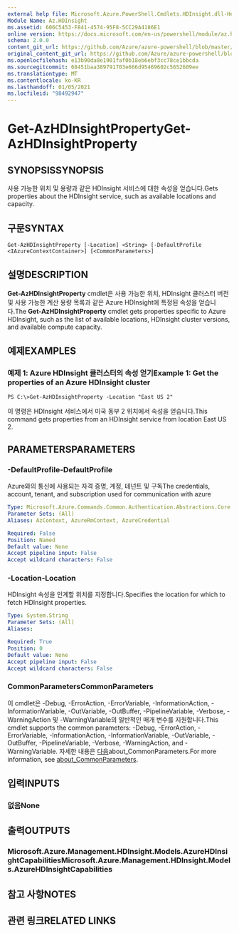 ```yaml
---
external help file: Microsoft.Azure.PowerShell.Cmdlets.HDInsight.dll-Help.xml
Module Name: Az.HDInsight
ms.assetid: 606C5453-F841-4574-95F8-5CC29A4186E1
online version: https://docs.microsoft.com/en-us/powershell/module/az.hdinsight/get-azhdinsightproperty
schema: 2.0.0
content_git_url: https://github.com/Azure/azure-powershell/blob/master/src/HDInsight/HDInsight/help/Get-AzHDInsightProperty.md
original_content_git_url: https://github.com/Azure/azure-powershell/blob/master/src/HDInsight/HDInsight/help/Get-AzHDInsightProperty.md
ms.openlocfilehash: e13b90da8e1901faf0b18eb6ebf3cc78ce1bbcda
ms.sourcegitcommit: 68451baa389791703e666d95469602c5652609ee
ms.translationtype: MT
ms.contentlocale: ko-KR
ms.lasthandoff: 01/05/2021
ms.locfileid: "98492947"
---
```

# <span data-ttu-id="af219-101">Get-AzHDInsightProperty</span><span class="sxs-lookup"><span data-stu-id="af219-101">Get-AzHDInsightProperty</span></span>

## <span data-ttu-id="af219-102">SYNOPSIS</span><span class="sxs-lookup"><span data-stu-id="af219-102">SYNOPSIS</span></span>
<span data-ttu-id="af219-103">사용 가능한 위치 및 용량과 같은 HDInsight 서비스에 대한 속성을 얻습니다.</span><span class="sxs-lookup"><span data-stu-id="af219-103">Gets properties about the HDInsight service, such as available locations and capacity.</span></span>

## <span data-ttu-id="af219-104">구문</span><span class="sxs-lookup"><span data-stu-id="af219-104">SYNTAX</span></span>

```
Get-AzHDInsightProperty [-Location] <String> [-DefaultProfile <IAzureContextContainer>] [<CommonParameters>]
```

## <span data-ttu-id="af219-105">설명</span><span class="sxs-lookup"><span data-stu-id="af219-105">DESCRIPTION</span></span>
<span data-ttu-id="af219-106">**Get-AzHDInsightProperty** cmdlet은 사용 가능한 위치, HDInsight 클러스터 버전 및 사용 가능한 계산 용량 목록과 같은 Azure HDInsight에 특정된 속성을 얻습니다.</span><span class="sxs-lookup"><span data-stu-id="af219-106">The **Get-AzHDInsightProperty** cmdlet gets properties specific to Azure HDInsight, such as the list of available locations, HDInsight cluster versions, and available compute capacity.</span></span>

## <span data-ttu-id="af219-107">예제</span><span class="sxs-lookup"><span data-stu-id="af219-107">EXAMPLES</span></span>

### <span data-ttu-id="af219-108">예제 1: Azure HDInsight 클러스터의 속성 얻기</span><span class="sxs-lookup"><span data-stu-id="af219-108">Example 1: Get the properties of an Azure HDInsight cluster</span></span>
```
PS C:\>Get-AzHDInsightProperty -Location "East US 2"
```

<span data-ttu-id="af219-109">이 명령은 HDInsight 서비스에서 미국 동부 2 위치에서 속성을 얻습니다.</span><span class="sxs-lookup"><span data-stu-id="af219-109">This command gets properties from an HDInsight service from location East US 2.</span></span>

## <span data-ttu-id="af219-110">PARAMETERS</span><span class="sxs-lookup"><span data-stu-id="af219-110">PARAMETERS</span></span>

### <span data-ttu-id="af219-111">-DefaultProfile</span><span class="sxs-lookup"><span data-stu-id="af219-111">-DefaultProfile</span></span>
<span data-ttu-id="af219-112">Azure와의 통신에 사용되는 자격 증명, 계정, 테넌트 및 구독</span><span class="sxs-lookup"><span data-stu-id="af219-112">The credentials, account, tenant, and subscription used for communication with azure</span></span>

```yaml
Type: Microsoft.Azure.Commands.Common.Authentication.Abstractions.Core.IAzureContextContainer
Parameter Sets: (All)
Aliases: AzContext, AzureRmContext, AzureCredential

Required: False
Position: Named
Default value: None
Accept pipeline input: False
Accept wildcard characters: False
```

### <span data-ttu-id="af219-113">-Location</span><span class="sxs-lookup"><span data-stu-id="af219-113">-Location</span></span>
<span data-ttu-id="af219-114">HDInsight 속성을 인계할 위치를 지정합니다.</span><span class="sxs-lookup"><span data-stu-id="af219-114">Specifies the location for which to fetch HDInsight properties.</span></span>

```yaml
Type: System.String
Parameter Sets: (All)
Aliases:

Required: True
Position: 0
Default value: None
Accept pipeline input: False
Accept wildcard characters: False
```

### <span data-ttu-id="af219-115">CommonParameters</span><span class="sxs-lookup"><span data-stu-id="af219-115">CommonParameters</span></span>
<span data-ttu-id="af219-116">이 cmdlet은 -Debug, -ErrorAction, -ErrorVariable, -InformationAction, -InformationVariable, -OutVariable, -OutBuffer, -PipelineVariable, -Verbose, -WarningAction 및 -WarningVariable의 일반적인 매개 변수를 지원합니다.</span><span class="sxs-lookup"><span data-stu-id="af219-116">This cmdlet supports the common parameters: -Debug, -ErrorAction, -ErrorVariable, -InformationAction, -InformationVariable, -OutVariable, -OutBuffer, -PipelineVariable, -Verbose, -WarningAction, and -WarningVariable.</span></span> <span data-ttu-id="af219-117">자세한 내용은 [다음](http://go.microsoft.com/fwlink/?LinkID=113216)about_CommonParameters.</span><span class="sxs-lookup"><span data-stu-id="af219-117">For more information, see [about_CommonParameters](http://go.microsoft.com/fwlink/?LinkID=113216).</span></span>

## <span data-ttu-id="af219-118">입력</span><span class="sxs-lookup"><span data-stu-id="af219-118">INPUTS</span></span>

### <span data-ttu-id="af219-119">없음</span><span class="sxs-lookup"><span data-stu-id="af219-119">None</span></span>
## <span data-ttu-id="af219-120">출력</span><span class="sxs-lookup"><span data-stu-id="af219-120">OUTPUTS</span></span>

### <span data-ttu-id="af219-121">Microsoft.Azure.Management.HDInsight.Models.AzureHDInsightCapabilities</span><span class="sxs-lookup"><span data-stu-id="af219-121">Microsoft.Azure.Management.HDInsight.Models.AzureHDInsightCapabilities</span></span>
## <span data-ttu-id="af219-122">참고 사항</span><span class="sxs-lookup"><span data-stu-id="af219-122">NOTES</span></span>

## <span data-ttu-id="af219-123">관련 링크</span><span class="sxs-lookup"><span data-stu-id="af219-123">RELATED LINKS</span></span>
